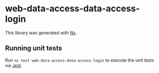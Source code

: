 # web-data-access-data-access-login

This library was generated with [Nx](https://nx.dev).

## Running unit tests

Run `nx test web-data-access-data-access-login` to execute the unit tests via [Jest](https://jestjs.io).
